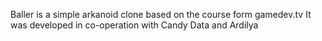 Baller is a simple arkanoid clone based on the course form gamedev.tv
It was developed in co-operation with Candy Data and Ardilya
